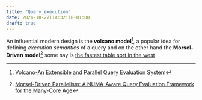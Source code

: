 ```yaml
---
title: "Query_execution"
date: 2024-10-27T14:32:18+01:00
draft: true
---
```


An influential modern design is the **volcano model**[^1], a popular idea for defining _execution semantics_ of a query and on the other hand the **Morsel-Driven model**[^2] some say is [the fastest table sort in the west](https://duckdb.org/2021/08/27/external-sorting.html) 

[^1]: [Volcano-An Extensible and Parallel Query Evaluation System](https://paperhub.s3.amazonaws.com/dace52a42c07f7f8348b08dc2b186061.pdf)
[^2]: [Morsel-Driven Parallelism: A NUMA-Aware Query Evaluation Framework for the Many-Core Age](https://db.in.tum.de/~leis/papers/morsels.pdf)
